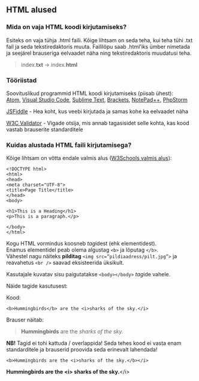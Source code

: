 ## HTML alused ##
### Mida on vaja HTML koodi kirjutamiseks? ###

Esiteks on vaja tühja .html faili. Kõige lihtsam on seda teha, kui teha tühi .txt fail ja seda tekstiredaktoris muuta. Faililõpu saab .html’iks ümber nimetada ja seejärel brauseriga eelvaadet näha ning tekstiredaktoris muudatusi teha.

>index.**txt** -> index.**html**

### Tööriistad ###

Soovituslikud programmid HTML koodi kirjutamiseks (piisab ühest): <br/>
[Atom](https://atom.io/), [Visual Studio Code](https://code.visualstudio.com/), [Sublime Text](https://www.sublimetext.com/), [Brackets](http://brackets.io/), [NotePad++](https://notepad-plus-plus.org/), [PhpStorm](https://www.jetbrains.com/phpstorm/)

[JSFiddle](https://jsfiddle.net) - Hea koht, kus veebi kirjutada ja samas kohe ka eelvaadet näha


[W3C Validator](https://validator.w3.org/) - Vigade otsija, mis annab tagasisidet selle kohta, kas kood vastab brauserite standarditele

### Kuidas alustada HTML faili kirjutamisega? ###
Kõige lihtsam on võtta endale valmis alus ([W3Schools valmis alus](https://www.w3schools.com/html/default.asp)):

    <!DOCTYPE html>
    <html>
    <head>
    <meta charset="UTF-8">
    <title>Page Title</title>
    </head>
    <body>
    
    <h1>This is a Heading</h1>
    <p>This is a paragraph.</p>
    
    </body>
    </html>


Kogu HTML vormindus koosneb *tag*idest (ehk elementidest). <br />
Enamus elementidel peab olema algustag `<b>` ja lõputag `</b>`. <br />
Vähestel nagu näiteks **pilditag** `<img src=”pildiaadress/pilt.jpg”>` ja reavahetus `<br />` saavad eksisteerida üksikult.

Kasutajale kuvatav sisu paigutatakse `<body></body>` *tag*ide vahele.

Näide tagide kasutusest:

Kood:  

    <b>Hummingbirds</b> are the <i>sharks of the sky.</i>

Brauser näitab:  
><b>Hummingbirds</b> are the <i>sharks of the sky.</i>

**NB!** Tagid ei tohi kattuda / overlappida! Seda tehes kood ei vasta enam standarditele ja brauserid proovida seda erinevalt lahendada!

```<b>Hummingbirds are the <i>sharks of the sky.</b></i>```

**Hummingbirds are the <i\> sharks of the sky.**</i\>

